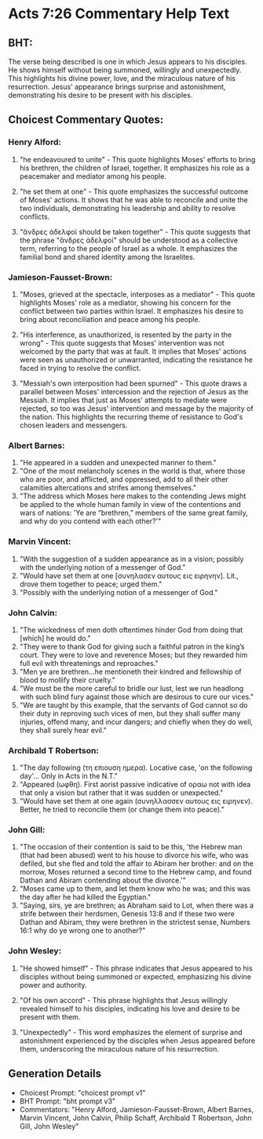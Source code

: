 # Acts 7:26 Commentary Help Text

## BHT:
The verse being described is one in which Jesus appears to his disciples. He shows himself without being summoned, willingly and unexpectedly. This highlights his divine power, love, and the miraculous nature of his resurrection. Jesus' appearance brings surprise and astonishment, demonstrating his desire to be present with his disciples.

## Choicest Commentary Quotes:
### Henry Alford:
1. "he endeavoured to unite" - This quote highlights Moses' efforts to bring his brethren, the children of Israel, together. It emphasizes his role as a peacemaker and mediator among his people.

2. "he set them at one" - This quote emphasizes the successful outcome of Moses' actions. It shows that he was able to reconcile and unite the two individuals, demonstrating his leadership and ability to resolve conflicts.

3. "ἄνδρες ἀδελφοί should be taken together" - This quote suggests that the phrase "ἄνδρες ἀδελφοί" should be understood as a collective term, referring to the people of Israel as a whole. It emphasizes the familial bond and shared identity among the Israelites.

### Jamieson-Fausset-Brown:
1. "Moses, grieved at the spectacle, interposes as a mediator" - This quote highlights Moses' role as a mediator, showing his concern for the conflict between two parties within Israel. It emphasizes his desire to bring about reconciliation and peace among his people.

2. "His interference, as unauthorized, is resented by the party in the wrong" - This quote suggests that Moses' intervention was not welcomed by the party that was at fault. It implies that Moses' actions were seen as unauthorized or unwarranted, indicating the resistance he faced in trying to resolve the conflict.

3. "Messiah's own interposition had been spurned" - This quote draws a parallel between Moses' intercession and the rejection of Jesus as the Messiah. It implies that just as Moses' attempts to mediate were rejected, so too was Jesus' intervention and message by the majority of the nation. This highlights the recurring theme of resistance to God's chosen leaders and messengers.

### Albert Barnes:
1. "He appeared in a sudden and unexpected manner to them."
2. "One of the most melancholy scenes in the world is that, where those who are poor, and afflicted, and oppressed, add to all their other calamities altercations and strifes among themselves."
3. "The address which Moses here makes to the contending Jews might be applied to the whole human family in view of the contentions and wars of nations: 'Ye are “brethren,” members of the same great family, and why do you contend with each other?'"

### Marvin Vincent:
1. "With the suggestion of a sudden appearance as in a vision; possibly with the underlying notion of a messenger of God." 
2. "Would have set them at one [συνηλασεν αυτους εις ειρηνην]. Lit., drove them together to peace; urged them."
3. "Possibly with the underlying notion of a messenger of God."

### John Calvin:
1. "The wickedness of men doth oftentimes hinder God from doing that [which] he would do."
2. "They were to thank God for giving such a faithful patron in the king’s court. They were to love and reverence Moses; but they rewarded him full evil with threatenings and reproaches."
3. "Men ye are brethren...he mentioneth their kindred and fellowship of blood to mollify their cruelty."
4. "We must be the more careful to bridle our lust, lest we run headlong with such blind fury against those which are desirous to cure our vices."
5. "We are taught by this example, that the servants of God cannot so do their duty in reproving such vices of men, but they shall suffer many injuries, offend many, and incur dangers; and chiefly when they do well, they shall surely hear evil."

### Archibald T Robertson:
1. "The day following (τη επιουση ημερα). Locative case, 'on the following day'... Only in Acts in the N.T." 
2. "Appeared (ωφθη). First aorist passive indicative of οραω not with idea that only a vision but rather that it was sudden or unexpected."
3. "Would have set them at one again (συνηλλασσεν αυτους εις ειρηνεν). Better, he tried to reconcile them (or change them into peace)."

### John Gill:
1. "The occasion of their contention is said to be this, 'the Hebrew man (that had been abused) went to his house to divorce his wife, who was defiled, but she fled and told the affair to Abiram her brother: and on the morrow, Moses returned a second time to the Hebrew camp, and found Dathan and Abiram contending about the divorce.'" 
2. "Moses came up to them, and let them know who he was; and this was the day after he had killed the Egyptian."
3. "Saying, sirs, ye are brethren; as Abraham said to Lot, when there was a strife between their herdsmen, Genesis 13:8 and if these two were Dathan and Abiram, they were brethren in the strictest sense, Numbers 16:1 why do ye wrong one to another?"

### John Wesley:
1. "He showed himself" - This phrase indicates that Jesus appeared to his disciples without being summoned or expected, emphasizing his divine power and authority.

2. "Of his own accord" - This phrase highlights that Jesus willingly revealed himself to his disciples, indicating his love and desire to be present with them.

3. "Unexpectedly" - This word emphasizes the element of surprise and astonishment experienced by the disciples when Jesus appeared before them, underscoring the miraculous nature of his resurrection.


## Generation Details
- Choicest Prompt: "choicest prompt v1"
- BHT Prompt: "bht prompt v3"
- Commentators: "Henry Alford, Jamieson-Fausset-Brown, Albert Barnes, Marvin Vincent, John Calvin, Philip Schaff, Archibald T Robertson, John Gill, John Wesley"
